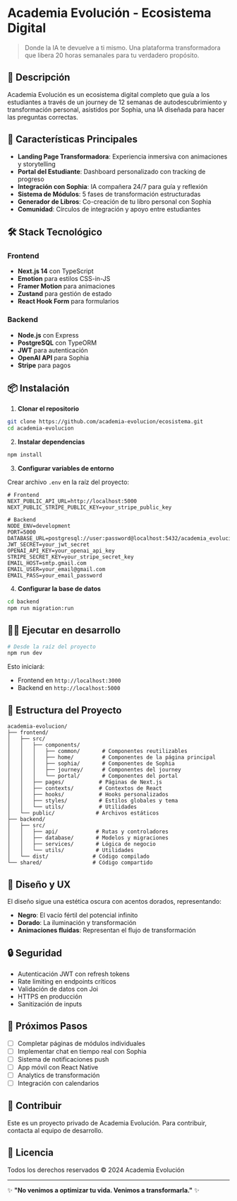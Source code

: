 # Academia Evolución - Ecosistema Digital

> Donde la IA te devuelve a ti mismo. Una plataforma transformadora que libera 20 horas semanales para tu verdadero propósito.

## 🌟 Descripción

Academia Evolución es un ecosistema digital completo que guía a los estudiantes a través de un journey de 12 semanas de autodescubrimiento y transformación personal, asistidos por Sophia, una IA diseñada para hacer las preguntas correctas.

## 🚀 Características Principales

- **Landing Page Transformadora**: Experiencia inmersiva con animaciones y storytelling
- **Portal del Estudiante**: Dashboard personalizado con tracking de progreso
- **Integración con Sophia**: IA compañera 24/7 para guía y reflexión
- **Sistema de Módulos**: 5 fases de transformación estructuradas
- **Generador de Libros**: Co-creación de tu libro personal con Sophia
- **Comunidad**: Círculos de integración y apoyo entre estudiantes

## 🛠️ Stack Tecnológico

### Frontend
- **Next.js 14** con TypeScript
- **Emotion** para estilos CSS-in-JS
- **Framer Motion** para animaciones
- **Zustand** para gestión de estado
- **React Hook Form** para formularios

### Backend
- **Node.js** con Express
- **PostgreSQL** con TypeORM
- **JWT** para autenticación
- **OpenAI API** para Sophia
- **Stripe** para pagos

## 📦 Instalación

1. **Clonar el repositorio**
```bash
git clone https://github.com/academia-evolucion/ecosistema.git
cd academia-evolucion
```

2. **Instalar dependencias**
```bash
npm install
```

3. **Configurar variables de entorno**

Crear archivo `.env` en la raíz del proyecto:
```env
# Frontend
NEXT_PUBLIC_API_URL=http://localhost:5000
NEXT_PUBLIC_STRIPE_PUBLIC_KEY=your_stripe_public_key

# Backend
NODE_ENV=development
PORT=5000
DATABASE_URL=postgresql://user:password@localhost:5432/academia_evolucion
JWT_SECRET=your_jwt_secret
OPENAI_API_KEY=your_openai_api_key
STRIPE_SECRET_KEY=your_stripe_secret_key
EMAIL_HOST=smtp.gmail.com
EMAIL_USER=your_email@gmail.com
EMAIL_PASS=your_email_password
```

4. **Configurar la base de datos**
```bash
cd backend
npm run migration:run
```

## 🏃‍♂️ Ejecutar en desarrollo

```bash
# Desde la raíz del proyecto
npm run dev
```

Esto iniciará:
- Frontend en `http://localhost:3000`
- Backend en `http://localhost:5000`

## 📁 Estructura del Proyecto

```
academia-evolucion/
├── frontend/
│   ├── src/
│   │   ├── components/
│   │   │   ├── common/       # Componentes reutilizables
│   │   │   ├── home/         # Componentes de la página principal
│   │   │   ├── sophia/       # Componentes de Sophia
│   │   │   ├── journey/      # Componentes del journey
│   │   │   └── portal/       # Componentes del portal
│   │   ├── pages/           # Páginas de Next.js
│   │   ├── contexts/        # Contextos de React
│   │   ├── hooks/           # Hooks personalizados
│   │   ├── styles/          # Estilos globales y tema
│   │   └── utils/           # Utilidades
│   └── public/             # Archivos estáticos
├── backend/
│   ├── src/
│   │   ├── api/            # Rutas y controladores
│   │   ├── database/       # Modelos y migraciones
│   │   ├── services/       # Lógica de negocio
│   │   └── utils/          # Utilidades
│   └── dist/              # Código compilado
└── shared/                # Código compartido
```

## 🎨 Diseño y UX

El diseño sigue una estética oscura con acentos dorados, representando:
- **Negro**: El vacío fértil del potencial infinito
- **Dorado**: La iluminación y transformación
- **Animaciones fluidas**: Representan el flujo de transformación

## 🔒 Seguridad

- Autenticación JWT con refresh tokens
- Rate limiting en endpoints críticos
- Validación de datos con Joi
- HTTPS en producción
- Sanitización de inputs

## 📝 Próximos Pasos

- [ ] Completar páginas de módulos individuales
- [ ] Implementar chat en tiempo real con Sophia
- [ ] Sistema de notificaciones push
- [ ] App móvil con React Native
- [ ] Analytics de transformación
- [ ] Integración con calendarios

## 🤝 Contribuir

Este es un proyecto privado de Academia Evolución. Para contribuir, contacta al equipo de desarrollo.

## 📄 Licencia

Todos los derechos reservados © 2024 Academia Evolución

---

✨ **"No venimos a optimizar tu vida. Venimos a transformarla."** ✨